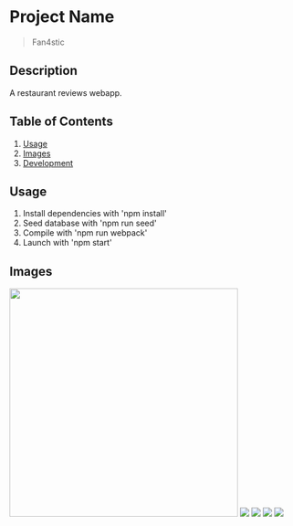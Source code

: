 # Project Name

> Fan4stic

## Description 

A restaurant reviews webapp. 


## Table of Contents

1. [Usage](#Usage)
1. [Images](#Images)
1. [Development](#development)

## Usage

1. Install dependencies with 'npm install'
1. Seed database with 'npm run seed'
1. Compile with 'npm run webpack'
1. Launch with 'npm start'

## Images

<div>
  <img src="https://readmeimages.s3-us-west-1.amazonaws.com/reviewsTop" height=400 width=400 />
  <img src="https://readmeimages.s3-us-west-1.amazonaws.com/onephotorev" />
  <img src="https://readmeimages.s3-us-west-1.amazonaws.com/revpaginated" />
  <img src="https://readmeimages.s3-us-west-1.amazonaws.com/twophotorev" />
  <img src="https://readmeimages.s3-us-west-1.amazonaws.com/threephotorev" />
</div>
